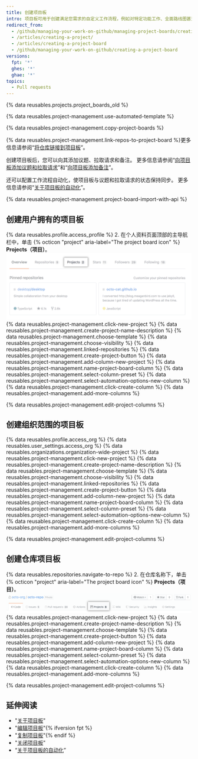 ```yaml
---
title: 创建项目板
intro: 项目板可用于创建满足您需求的自定义工作流程，例如对特定功能工作、全面路线图甚至发布检查清单进行跟踪和排列优先级。
redirect_from:
  - /github/managing-your-work-on-github/managing-project-boards/creating-a-project-board
  - /articles/creating-a-project/
  - /articles/creating-a-project-board
  - /github/managing-your-work-on-github/creating-a-project-board
versions:
  fpt: '*'
  ghes: '*'
  ghae: '*'
topics:
  - Pull requests
---
```


{% data reusables.projects.project_boards_old %}

{% data reusables.project-management.use-automated-template %}

{% data reusables.project-management.copy-project-boards %}

{% data reusables.project-management.link-repos-to-project-board %}更多信息请参阅“[将仓库链接到项目板](/articles/linking-a-repository-to-a-project-board)”。

创建项目板后，您可以向其添加议题、拉取请求和备注。 更多信息请参阅“[向项目板添加议题和拉取请求](/articles/adding-issues-and-pull-requests-to-a-project-board)”和“[向项目板添加备注](/articles/adding-notes-to-a-project-board)”。

还可以配置工作流程自动化，使项目板与议题和拉取请求的状态保持同步。 更多信息请参阅“[关于项目板的自动化](/articles/about-automation-for-project-boards)”。

{% data reusables.project-management.project-board-import-with-api %}

## 创建用户拥有的项目板

{% data reusables.profile.access_profile %}
2. 在个人资料页面顶部的主导航栏中，单击 {% octicon "project" aria-label="The project board icon" %} **Projects（项目）**。 ![项目选项卡](/assets/images/help/projects/user-projects-tab.png)
{% data reusables.project-management.click-new-project %}
{% data reusables.project-management.create-project-name-description %}
{% data reusables.project-management.choose-template %}
{% data reusables.project-management.choose-visibility %}
{% data reusables.project-management.linked-repositories %}
{% data reusables.project-management.create-project-button %}
{% data reusables.project-management.add-column-new-project %}
{% data reusables.project-management.name-project-board-column %}
{% data reusables.project-management.select-column-preset %}
{% data reusables.project-management.select-automation-options-new-column %}
{% data reusables.project-management.click-create-column %}
{% data reusables.project-management.add-more-columns %}

{% data reusables.project-management.edit-project-columns %}

## 创建组织范围的项目板

{% data reusables.profile.access_org %}
{% data reusables.user_settings.access_org %}
{% data reusables.organizations.organization-wide-project %}
{% data reusables.project-management.click-new-project %}
{% data reusables.project-management.create-project-name-description %}
{% data reusables.project-management.choose-template %}
{% data reusables.project-management.choose-visibility %}
{% data reusables.project-management.linked-repositories %}
{% data reusables.project-management.create-project-button %}
{% data reusables.project-management.add-column-new-project %}
{% data reusables.project-management.name-project-board-column %}
{% data reusables.project-management.select-column-preset %}
{% data reusables.project-management.select-automation-options-new-column %}
{% data reusables.project-management.click-create-column %}
{% data reusables.project-management.add-more-columns %}

{% data reusables.project-management.edit-project-columns %}

## 创建仓库项目板

{% data reusables.repositories.navigate-to-repo %}
2. 在仓库名称下，单击 {% octicon "project" aria-label="The project board icon" %} **Projects（项目）**。 ![项目选项卡](/assets/images/help/projects/repo-tabs-projects.png)
{% data reusables.project-management.click-new-project %}
{% data reusables.project-management.create-project-name-description %}
{% data reusables.project-management.choose-template %}
{% data reusables.project-management.create-project-button %}
{% data reusables.project-management.add-column-new-project %}
{% data reusables.project-management.name-project-board-column %}
{% data reusables.project-management.select-column-preset %}
{% data reusables.project-management.select-automation-options-new-column %}
{% data reusables.project-management.click-create-column %}
{% data reusables.project-management.add-more-columns %}

{% data reusables.project-management.edit-project-columns %}

## 延伸阅读

- "[关于项目板](/articles/about-project-boards)"
- "[编辑项目板](/articles/editing-a-project-board)"{% ifversion fpt %}
- "[复制项目板](/articles/copying-a-project-board)"{% endif %}
- "[关闭项目板](/articles/closing-a-project-board)"
- “[关于项目板的自动化](/articles/about-automation-for-project-boards)”
